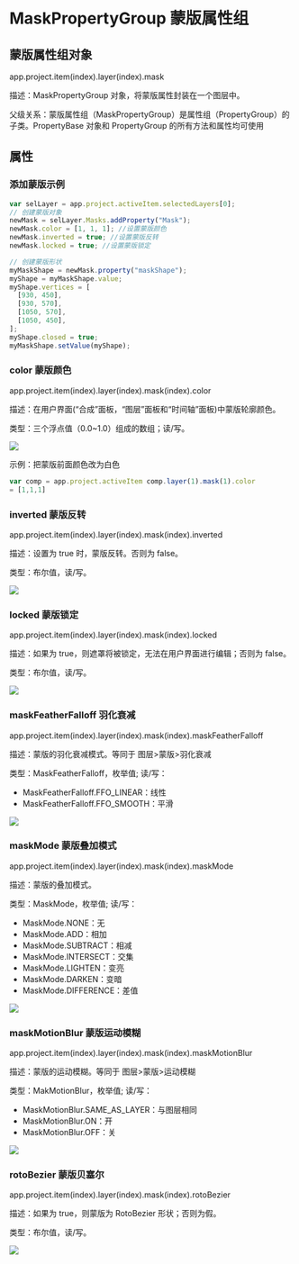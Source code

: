 # MaskPropertyGroup 蒙版属性组

## 蒙版属性组对象

app.project.item(index).layer(index).mask

描述：MaskPropertyGroup 对象，将蒙版属性封装在一个图层中。

父级关系：蒙版属性组（MaskPropertyGroup）是属性组（PropertyGroup）的子类。PropertyBase 对象和 PropertyGroup 的所有方法和属性均可使用

## 属性

### 添加蒙版示例

```javascript
var selLayer = app.project.activeItem.selectedLayers[0];
// 创建蒙版对象
newMask = selLayer.Masks.addProperty("Mask");
newMask.color = [1, 1, 1]; //设置蒙版颜色
newMask.inverted = true; //设置蒙版反转
newMask.locked = true; //设置蒙版锁定

// 创建蒙版形状
myMaskShape = newMask.property("maskShape");
myShape = myMaskShape.value;
myShape.vertices = [
  [930, 450],
  [930, 570],
  [1050, 570],
  [1050, 450],
];
myShape.closed = true;
myMaskShape.setValue(myShape);
```

### color 蒙版颜色

app.project.item(index).layer(index).mask(index).color

描述：在用户界面(“合成”面板，“图层”面板和“时间轴”面板)中蒙版轮廓颜色。

类型：三个浮点值（0.0~1.0）组成的数组；读/写。

![](https://cdn.yuelili.com/20210930234003.png)

示例：把蒙版前面颜色改为白色

```javascript
var comp = app.project.activeItem comp.layer(1).mask(1).color
= [1,1,1]
```

### inverted 蒙版反转

app.project.item(index).layer(index).mask(index).inverted

描述：设置为 true 时，蒙版反转。否则为 false。

类型：布尔值，读/写。

![](https://cdn.yuelili.com/20210930235106.png)

### locked 蒙版锁定

app.project.item(index).layer(index).mask(index).locked

描述：如果为 true，则遮罩将被锁定，无法在用户界面进行编辑；否则为 false。

类型：布尔值，读/写。

![](https://cdn.yuelili.com/20210930235135.png)

### maskFeatherFalloff 羽化衰减

app.project.item(index).layer(index).mask(index).maskFeatherFalloff

描述：蒙版的羽化衰减模式。等同于 图层>蒙版>羽化衰减

类型：MaskFeatherFalloff，枚举值; 读/写：

- MaskFeatherFalloff.FFO_LINEAR：线性
- MaskFeatherFalloff.FFO_SMOOTH：平滑

![](https://cdn.yuelili.com/20210930235255.png)

### maskMode 蒙版叠加模式

app.project.item(index).layer(index).mask(index).maskMode

描述：蒙版的叠加模式。

类型：MaskMode，枚举值; 读/写：

- MaskMode.NONE：无
- MaskMode.ADD：相加
- MaskMode.SUBTRACT：相减
- MaskMode.INTERSECT：交集
- MaskMode.LIGHTEN：变亮
- MaskMode.DARKEN：变暗
- MaskMode.DIFFERENCE：差值

![](https://cdn.yuelili.com/20210930235401.png)

### maskMotionBlur 蒙版运动模糊

app.project.item(index).layer(index).mask(index).maskMotionBlur

描述：蒙版的运动模糊。等同于 图层>蒙版>运动模糊

类型：MakMotionBlur，枚举值; 读/写：

- MaskMotionBlur.SAME_AS_LAYER：与图层相同
- MaskMotionBlur.ON：开
- MaskMotionBlur.OFF：关

![](https://cdn.yuelili.com/20210930235457.png)

### rotoBezier 蒙版贝塞尔

app.project.item(index).layer(index).mask(index).rotoBezier

描述：如果为 true，则蒙版为 RotoBezier 形状；否则为假。

类型：布尔值，读/写。

![](https://cdn.yuelili.com/20210930235746.png)
